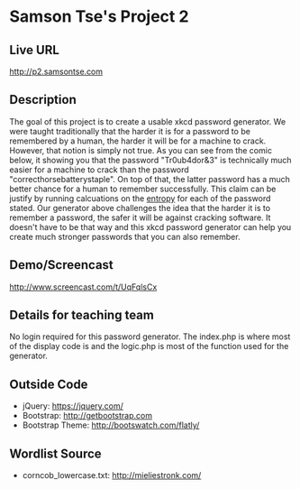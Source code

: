 # Samson Tse's Project 2

## Live URL
<http://p2.samsontse.com>

## Description
The goal of this project is to create a usable xkcd password generator.  We were taught traditionally that the harder it is for a password to be remembered by a human, the harder it will be for a machine to crack. However, that notion is simply not true. As you can see from the comic below, it showing you that the password "Tr0ub4dor&3" is technically much easier for a machine to crack than the password "correcthorsebatterystaple". On top of that, the latter password has a much better chance for a human to remember successfully. This claim can be justify by running calcuations on the [entropy](https://en.wikipedia.org/wiki/Entropy_(information_theory)) for each of the password stated. Our generator above challenges the idea that the harder it is to remember a password, the safer it will be against cracking software. It doesn't have to be that way and this xkcd password generator can help you create much stronger passwords that you can also remember.

## Demo/Screencast
<http://www.screencast.com/t/UqFqlsCx>

## Details for teaching team
No login required for this password generator. The index.php is where most of the display code is and the logic.php is most of the function used for the generator.

## Outside Code
* jQuery: https://jquery.com/
* Bootstrap: http://getbootstrap.com
* Bootstrap Theme: http://bootswatch.com/flatly/

## Wordlist Source
* corncob_lowercase.txt: http://mieliestronk.com/
